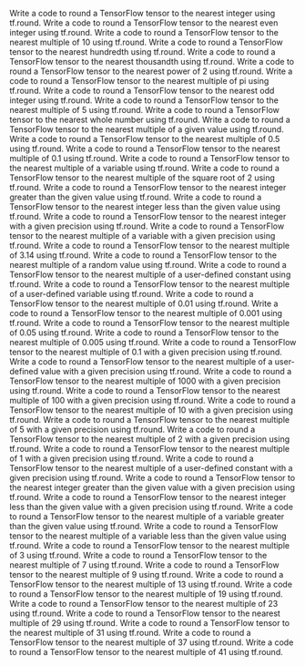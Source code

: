 Write a code to round a TensorFlow tensor to the nearest integer using tf.round.
Write a code to round a TensorFlow tensor to the nearest even integer using tf.round.
Write a code to round a TensorFlow tensor to the nearest multiple of 10 using tf.round.
Write a code to round a TensorFlow tensor to the nearest hundredth using tf.round.
Write a code to round a TensorFlow tensor to the nearest thousandth using tf.round.
Write a code to round a TensorFlow tensor to the nearest power of 2 using tf.round.
Write a code to round a TensorFlow tensor to the nearest multiple of pi using tf.round.
Write a code to round a TensorFlow tensor to the nearest odd integer using tf.round.
Write a code to round a TensorFlow tensor to the nearest multiple of 5 using tf.round.
Write a code to round a TensorFlow tensor to the nearest whole number using tf.round.
Write a code to round a TensorFlow tensor to the nearest multiple of a given value using tf.round.
Write a code to round a TensorFlow tensor to the nearest multiple of 0.5 using tf.round.
Write a code to round a TensorFlow tensor to the nearest multiple of 0.1 using tf.round.
Write a code to round a TensorFlow tensor to the nearest multiple of a variable using tf.round.
Write a code to round a TensorFlow tensor to the nearest multiple of the square root of 2 using tf.round.
Write a code to round a TensorFlow tensor to the nearest integer greater than the given value using tf.round.
Write a code to round a TensorFlow tensor to the nearest integer less than the given value using tf.round.
Write a code to round a TensorFlow tensor to the nearest integer with a given precision using tf.round.
Write a code to round a TensorFlow tensor to the nearest multiple of a variable with a given precision using tf.round.
Write a code to round a TensorFlow tensor to the nearest multiple of 3.14 using tf.round.
Write a code to round a TensorFlow tensor to the nearest multiple of a random value using tf.round.
Write a code to round a TensorFlow tensor to the nearest multiple of a user-defined constant using tf.round.
Write a code to round a TensorFlow tensor to the nearest multiple of a user-defined variable using tf.round.
Write a code to round a TensorFlow tensor to the nearest multiple of 0.01 using tf.round.
Write a code to round a TensorFlow tensor to the nearest multiple of 0.001 using tf.round.
Write a code to round a TensorFlow tensor to the nearest multiple of 0.05 using tf.round.
Write a code to round a TensorFlow tensor to the nearest multiple of 0.005 using tf.round.
Write a code to round a TensorFlow tensor to the nearest multiple of 0.1 with a given precision using tf.round.
Write a code to round a TensorFlow tensor to the nearest multiple of a user-defined value with a given precision using tf.round.
Write a code to round a TensorFlow tensor to the nearest multiple of 1000 with a given precision using tf.round.
Write a code to round a TensorFlow tensor to the nearest multiple of 100 with a given precision using tf.round.
Write a code to round a TensorFlow tensor to the nearest multiple of 10 with a given precision using tf.round.
Write a code to round a TensorFlow tensor to the nearest multiple of 5 with a given precision using tf.round.
Write a code to round a TensorFlow tensor to the nearest multiple of 2 with a given precision using tf.round.
Write a code to round a TensorFlow tensor to the nearest multiple of 1 with a given precision using tf.round.
Write a code to round a TensorFlow tensor to the nearest multiple of a user-defined constant with a given precision using tf.round.
Write a code to round a TensorFlow tensor to the nearest integer greater than the given value with a given precision using tf.round.
Write a code to round a TensorFlow tensor to the nearest integer less than the given value with a given precision using tf.round.
Write a code to round a TensorFlow tensor to the nearest multiple of a variable greater than the given value using tf.round.
Write a code to round a TensorFlow tensor to the nearest multiple of a variable less than the given value using tf.round.
Write a code to round a TensorFlow tensor to the nearest multiple of 3 using tf.round.
Write a code to round a TensorFlow tensor to the nearest multiple of 7 using tf.round.
Write a code to round a TensorFlow tensor to the nearest multiple of 9 using tf.round.
Write a code to round a TensorFlow tensor to the nearest multiple of 13 using tf.round.
Write a code to round a TensorFlow tensor to the nearest multiple of 19 using tf.round.
Write a code to round a TensorFlow tensor to the nearest multiple of 23 using tf.round.
Write a code to round a TensorFlow tensor to the nearest multiple of 29 using tf.round.
Write a code to round a TensorFlow tensor to the nearest multiple of 31 using tf.round.
Write a code to round a TensorFlow tensor to the nearest multiple of 37 using tf.round.
Write a code to round a TensorFlow tensor to the nearest multiple of 41 using tf.round.
